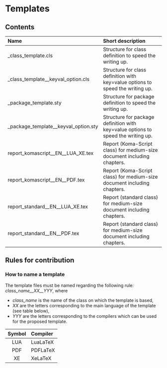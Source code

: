 Templates
=========


Contents
--------

| Name									| Short description																	|
| :-------------------------------- 	| :-------------------------------------------------------------------- 			|
| _class_template.cls					| Structure for class definition to speed the writing up.							|
| _class_template__keyval_option.cls	| Structure for class definition with key=value options to speed the writing up.	|
| _package_template.sty					| Structure for package definition to speed the writing up.							|
| _package_template__keyval_option.sty	| Structure for package definition with key=value options to speed the writing up.	|
| report_komascript__EN__LUA_XE.tex		| Report (Koma-Script class) for medium-size document including chapters.			|
| report_komascript__EN__PDF.tex		| Report (Koma-Script class) for medium-size document including chapters.			|
| report_standard__EN__LUA_XE.tex		| Report (standard class) for medium-size document including chapters.				|
| report_standard__EN__PDF.tex			| Report (standard class) for medium-size document including chapters.				|



Rules for contribution
----------------------


### How to name a template

The template files must be named regarding the following rule:
*class_name__XX__YYY*,
where
* *class_name* is the name of the class on which the template is based,
* *XX* are the letters corresponding to the main language of the template (see table below),
* *YYY* are the letters corresponding to the compilers which can be used for the proposed template.

| Symbol | Compiler	|
| :----: | :------- |
| LUA	 | LuaLaTeX |
| PDF	 | PDFLaTeX |
| XE	 | XeLaTeX  |